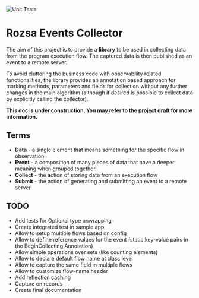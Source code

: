 ![Unit Tests](https://github.com/dendriel/rozsa-events-collector/actions/workflows/gradle.yml/badge.svg)
# Rozsa Events Collector

The aim of this project is to provide a **library** to be used in collecting data from the program execution flow. The
captured data is then published as an event to a remote server.

To avoid cluttering the business code with observability related functionalities, the library provides an annotation
based approach for marking methods, parameters and fields for collection without any further changes in the main
algorithm (although if desired is possible to collect data by explicitly calling the collector).

**This doc is under construction. You may refer to the [project draft](doc/DRAFT.md) for more information.**

## Terms

- **Data** - a single element that means something for the specific flow in observation
- **Event** - a composition of many pieces of data that have a deeper meaning when grouped together.
- **Collect** - the action of storing data from an execution flow
- **Submit** - the action of generating and submitting an event to a remote server


## TODO

- Add tests for Optional type unwrapping 
- Create integrated test in sample app
- Allow to setup multiple flows based on config
- Allow to define reference values for the event (static key-value pairs in the BeginCollecting Annotation)
- Allow simple operations over sets (like counting elements)
- Allow to declare default flow name at class level
- Allow to capture the same field in multiple flows
- Allow to customize flow-name header
- Add reflection caching
- Capture on records
- Create final documentation
